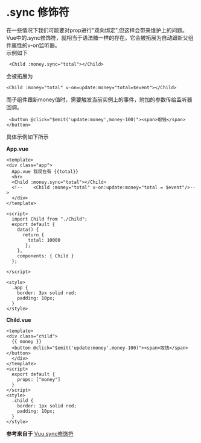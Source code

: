 # .sync 修饰符

在一些情况下我们可能要对prop进行"双向绑定",但这样会带来维护上的问题。Vue中的.sync修饰符，就相当于语法糖一样的存在。它会被拓展为自动跟新父组件属性的v-on监听器。  
示例如下



```vue
 <Child :money.sync="total"></Child>
```



会被拓展为



```vue
<Child :money="total" v-on=update:money="total=$event"></Child>
```



而子组件跟新money值时，需要触发当前实例上的事件，附加的参数传给监听器回调。



```vue
 <button @click="$emit('update:money',money-100)"><span>取钱</span></button>
```



具体示例如下所示



**App.vue**



```vue
<template>
<div class="app">
  App.vue 我现在有 {{total}}
  <hr>
  <Child :money.sync="total"></Child>
  <!--    <Child :money="total" v-on:update:money="total = $event"/>-->
  </div>
</template>

<script>
  import Child from "./Child";
  export default {
    data() {
      return {
        total: 10000
       };
    },
    components: { Child }
  };
  
</script>

<style>
  .app {
    border: 3px solid red;
    padding: 10px;
  }
</style>
```



**Child.vue**



```vue
<template>
<div class="child">
  {{ money }}
  <button @click="$emit('update:money',money-100)"><span>取钱</span></button>
  </div>
</template>
<script>
  export default {
    props: ["money"]
  }
</script>
<style>
  .child {
    border: 1px solid red;
    padding: 10px;
  }
</style>
```



**参考来自于** [Vuu.sync修饰符](https://cn.vuejs.org/v2/guide/components-custom-events.html#sync-%E4%BF%AE%E9%A5%B0%E7%AC%A6)


